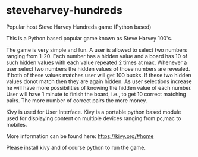 # steveharvey-hundreds
Popular host Steve Harvey Hundreds game (Python based)

This is a Python based popular game known as Steve Harvey 100's. 

The game is very simple and fun. A user is allowed to select two numbers ranging from 1-20. Each number has a hidden value and a board has 10 of such hidden values with each value repeated 2 times at max. Whenever a user select two numbers the hidden values of those numbers are revealed. If both of these values matches user will get 100 bucks. If these two hidden values donot match then they are again hidden. As user selections increase he will have more possibilities of knowing the hidden value of each number. User will have 1 minute to finish the board, i.e., to get 10 correct matching pairs. The more number of correct pairs the more money.

Kivy is used for User Interface. Kivy is a portable python based module used for displaying content on multiple devices ranging from pc,mac to mobiles.

More information can be found here: https://kivy.org/#home

Please install kivy and of course python to run the game.
